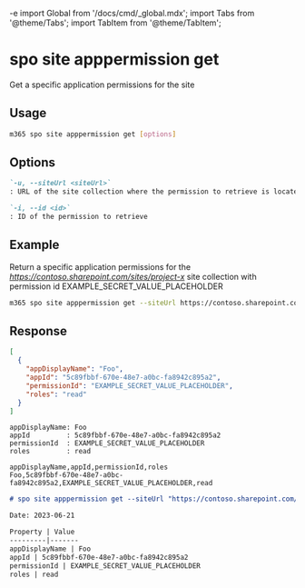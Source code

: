 -e <!-- DISCLAIMER: All secrets, passwords, and sensitive values in this document are examples only and not real credentials. -->
import Global from '/docs/cmd/_global.mdx';
import Tabs from '@theme/Tabs';
import TabItem from '@theme/TabItem';

# spo site apppermission get

Get a specific application permissions for the site

## Usage

```sh
m365 spo site apppermission get [options]
```

## Options

```md definition-list
`-u, --siteUrl <siteUrl>`
: URL of the site collection where the permission to retrieve is located

`-i, --id <id>`
: ID of the permission to retrieve
```

<Global />

## Example

Return a specific application permissions for the _https://contoso.sharepoint.com/sites/project-x_ site collection with permission id EXAMPLE_SECRET_VALUE_PLACEHOLDER

```sh
m365 spo site apppermission get --siteUrl https://contoso.sharepoint.com/sites/project-x --id EXAMPLE_SECRET_VALUE_PLACEHOLDER
```

## Response

<Tabs>
  <TabItem value="JSON">

  ```json
  [
    {
      "appDisplayName": "Foo",
      "appId": "5c89fbbf-670e-48e7-a0bc-fa8942c895a2",
      "permissionId": "EXAMPLE_SECRET_VALUE_PLACEHOLDER",
      "roles": "read"
    }
  ]
  ```

  </TabItem>
  <TabItem value="Text">

  ```text
  appDisplayName: Foo
  appId         : 5c89fbbf-670e-48e7-a0bc-fa8942c895a2
  permissionId  : EXAMPLE_SECRET_VALUE_PLACEHOLDER
  roles         : read
  ```

  </TabItem>
  <TabItem value="CSV">

  ```csv
  appDisplayName,appId,permissionId,roles
  Foo,5c89fbbf-670e-48e7-a0bc-fa8942c895a2,EXAMPLE_SECRET_VALUE_PLACEHOLDER,read
  ```

  </TabItem>
  <TabItem value="Markdown">

  ```md
  # spo site apppermission get --siteUrl "https://contoso.sharepoint.com/sites/marketing" --id "EXAMPLE_SECRET_VALUE_PLACEHOLDER"

  Date: 2023-06-21

  Property | Value
  ---------|-------
  appDisplayName | Foo
  appId | 5c89fbbf-670e-48e7-a0bc-fa8942c895a2
  permissionId | EXAMPLE_SECRET_VALUE_PLACEHOLDER
  roles | read
  ```

  </TabItem>
</Tabs>
